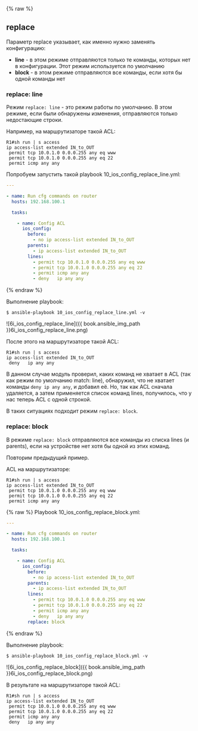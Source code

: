 {% raw %}
## replace

Параметр replace указывает, как именно нужно заменять конфигурацию:
* __line__ - в этом режиме отправляются только те команды, которых нет в конфигурации. Этот режим используется по умолчанию
* __block__ - в этом режиме отправляются все команды, если хотя бы одной команды нет

### replace: line

Режим ```replace: line``` - это режим работы по умолчанию.
В этом режиме, если были обнаружены изменения, отправляются только недостающие строки.

Например, на маршрутизаторе такой ACL:
```
R1#sh run | s access
ip access-list extended IN_to_OUT
 permit tcp 10.0.1.0 0.0.0.255 any eq www
 permit tcp 10.0.1.0 0.0.0.255 any eq 22
 permit icmp any any
```

Попробуем запустить такой playbook 10_ios_config_replace_line.yml:
```yml
---

- name: Run cfg commands on router
  hosts: 192.168.100.1

  tasks:

    - name: Config ACL
      ios_config:
        before:
          - no ip access-list extended IN_to_OUT
        parents:
          - ip access-list extended IN_to_OUT
        lines:
          - permit tcp 10.0.1.0 0.0.0.255 any eq www
          - permit tcp 10.0.1.0 0.0.0.255 any eq 22
          - permit icmp any any
          - deny   ip any any
```
{% endraw %}

Выполнение playbook:
```
$ ansible-playbook 10_ios_config_replace_line.yml -v
```
![6i_ios_config_replace_line]({{ book.ansible_img_path }}6i_ios_config_replace_line.png)


После этого на маршрутизаторе такой ACL:
```
R1#sh run | s access
ip access-list extended IN_to_OUT
 deny   ip any any
```


В данном случае модуль проверил, каких команд не хватает в ACL (так как режим по умолчанию match: line), обнаружил, что не хватает команды ```deny ip any any```, и добавил её.
Но, так как ACL сначала удаляется, а затем применяется список команд lines, получилось, что у нас теперь ACL с одной строкой.

В таких ситуациях  подходит режим ```replace: block```.

### replace: block

В режиме ```replace: block``` отправляются все команды из списка lines (и parents), если на устройстве нет хотя бы одной из этих команд.

Повторим предыдущий пример.

ACL на маршрутизаторе:
```
R1#sh run | s access
ip access-list extended IN_to_OUT
 permit tcp 10.0.1.0 0.0.0.255 any eq www
 permit tcp 10.0.1.0 0.0.0.255 any eq 22
 permit icmp any any
```

{% raw %}
Playbook 10_ios_config_replace_block.yml:
```yml
---

- name: Run cfg commands on router
  hosts: 192.168.100.1

  tasks:

    - name: Config ACL
      ios_config:
        before:
          - no ip access-list extended IN_to_OUT
        parents:
          - ip access-list extended IN_to_OUT
        lines:
          - permit tcp 10.0.1.0 0.0.0.255 any eq www
          - permit tcp 10.0.1.0 0.0.0.255 any eq 22
          - permit icmp any any
          - deny   ip any any
        replace: block
```
{% endraw %}

Выполнение playbook:
```
$ ansible-playbook 10_ios_config_replace_block.yml -v
```
![6i_ios_config_replace_block]({{ book.ansible_img_path }}6i_ios_config_replace_block.png)


В результате на маршрутизаторе такой ACL:
```
R1#sh run | s access
ip access-list extended IN_to_OUT
 permit tcp 10.0.1.0 0.0.0.255 any eq www
 permit tcp 10.0.1.0 0.0.0.255 any eq 22
 permit icmp any any
 deny   ip any any
```

